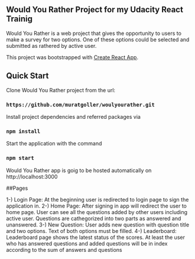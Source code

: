 ## Would You Rather Project for my Udacity React Trainig

Would You Rather is a web project that gives the opportunity to users to make a survey for two options. One of these options could be selected and submitted as rathered by active user. 

This project was bootstrapped with [Create React App](https://github.com/facebook/create-react-app).

## Quick Start

Clone Would You Rather project from the url:

### `https://github.com/muratgoller/woulyourather.git`

Install project dependencies and referred packages via 

### `npm install`

Start the application with the command

### `npm start`

Would You Rather app is goig to be hosted automatically on http://localhost:3000

##Pages

1-) Login Page: At the beginning user is redirected to login page to sign the application in.
2-) Home Page: After signing in app will redirect the user to home page. User can see all the questions added by other users including active user. Questions are cathegorized into two parts as answered and unanswered. 
3-) New Question: User adds new question with question title and two options. Text of both options must be filled.
4-) Leaderboard: Leaderboard page shows the latest status of the scores. At least the user who has answered questions and added questions will be in index according to the sum of answers and questions
